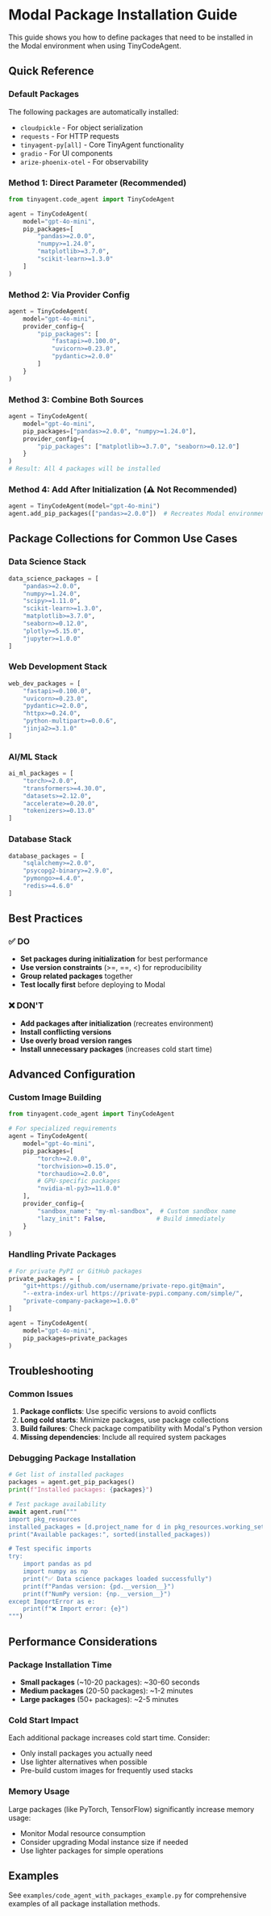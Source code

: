 # Modal Package Installation Guide

This guide shows you how to define packages that need to be installed in the Modal environment when using TinyCodeAgent.

## Quick Reference

### Default Packages
The following packages are automatically installed:
- `cloudpickle` - For object serialization
- `requests` - For HTTP requests  
- `tinyagent-py[all]` - Core TinyAgent functionality
- `gradio` - For UI components
- `arize-phoenix-otel` - For observability

### Method 1: Direct Parameter (Recommended)

```python
from tinyagent.code_agent import TinyCodeAgent

agent = TinyCodeAgent(
    model="gpt-4o-mini",
    pip_packages=[
        "pandas>=2.0.0",
        "numpy>=1.24.0", 
        "matplotlib>=3.7.0",
        "scikit-learn>=1.3.0"
    ]
)
```

### Method 2: Via Provider Config

```python
agent = TinyCodeAgent(
    model="gpt-4o-mini",
    provider_config={
        "pip_packages": [
            "fastapi>=0.100.0",
            "uvicorn>=0.23.0",
            "pydantic>=2.0.0"
        ]
    }
)
```

### Method 3: Combine Both Sources

```python
agent = TinyCodeAgent(
    model="gpt-4o-mini",
    pip_packages=["pandas>=2.0.0", "numpy>=1.24.0"],
    provider_config={
        "pip_packages": ["matplotlib>=3.7.0", "seaborn>=0.12.0"]
    }
)
# Result: All 4 packages will be installed
```

### Method 4: Add After Initialization (⚠️ Not Recommended)

```python
agent = TinyCodeAgent(model="gpt-4o-mini")
agent.add_pip_packages(["pandas>=2.0.0"])  # Recreates Modal environment!
```

## Package Collections for Common Use Cases

### Data Science Stack
```python
data_science_packages = [
    "pandas>=2.0.0",
    "numpy>=1.24.0",
    "scipy>=1.11.0",
    "scikit-learn>=1.3.0",
    "matplotlib>=3.7.0",
    "seaborn>=0.12.0",
    "plotly>=5.15.0",
    "jupyter>=1.0.0"
]
```

### Web Development Stack
```python
web_dev_packages = [
    "fastapi>=0.100.0",
    "uvicorn>=0.23.0",
    "pydantic>=2.0.0",
    "httpx>=0.24.0",
    "python-multipart>=0.0.6",
    "jinja2>=3.1.0"
]
```

### AI/ML Stack
```python
ai_ml_packages = [
    "torch>=2.0.0",
    "transformers>=4.30.0",
    "datasets>=2.12.0",
    "accelerate>=0.20.0",
    "tokenizers>=0.13.0"
]
```

### Database Stack
```python
database_packages = [
    "sqlalchemy>=2.0.0",
    "psycopg2-binary>=2.9.0",
    "pymongo>=4.4.0",
    "redis>=4.6.0"
]
```

## Best Practices

### ✅ DO
- **Set packages during initialization** for best performance
- **Use version constraints** (>=, ==, <) for reproducibility
- **Group related packages** together
- **Test locally first** before deploying to Modal

### ❌ DON'T
- **Add packages after initialization** (recreates environment)
- **Install conflicting versions** 
- **Use overly broad version ranges** 
- **Install unnecessary packages** (increases cold start time)

## Advanced Configuration

### Custom Image Building
```python
from tinyagent.code_agent import TinyCodeAgent

# For specialized requirements
agent = TinyCodeAgent(
    model="gpt-4o-mini",
    pip_packages=[
        "torch>=2.0.0",
        "torchvision>=0.15.0",
        "torchaudio>=2.0.0",
        # GPU-specific packages
        "nvidia-ml-py3>=11.0.0"
    ],
    provider_config={
        "sandbox_name": "my-ml-sandbox",  # Custom sandbox name
        "lazy_init": False,              # Build immediately
    }
)
```

### Handling Private Packages
```python
# For private PyPI or GitHub packages
private_packages = [
    "git+https://github.com/username/private-repo.git@main",
    "--extra-index-url https://private-pypi.company.com/simple/",
    "private-company-package>=1.0.0"
]

agent = TinyCodeAgent(
    model="gpt-4o-mini",
    pip_packages=private_packages
)
```

## Troubleshooting

### Common Issues

1. **Package conflicts**: Use specific versions to avoid conflicts
2. **Long cold starts**: Minimize packages, use package collections
3. **Build failures**: Check package compatibility with Modal's Python version
4. **Missing dependencies**: Include all required system packages

### Debugging Package Installation

```python
# Get list of installed packages
packages = agent.get_pip_packages()
print(f"Installed packages: {packages}")

# Test package availability
await agent.run("""
import pkg_resources
installed_packages = [d.project_name for d in pkg_resources.working_set]
print("Available packages:", sorted(installed_packages))

# Test specific imports
try:
    import pandas as pd
    import numpy as np
    print("✅ Data science packages loaded successfully")
    print(f"Pandas version: {pd.__version__}")
    print(f"NumPy version: {np.__version__}")
except ImportError as e:
    print(f"❌ Import error: {e}")
""")
```

## Performance Considerations

### Package Installation Time
- **Small packages** (~10-20 packages): ~30-60 seconds
- **Medium packages** (20-50 packages): ~1-2 minutes  
- **Large packages** (50+ packages): ~2-5 minutes

### Cold Start Impact
Each additional package increases cold start time. Consider:
- Only install packages you actually need
- Use lighter alternatives when possible
- Pre-build custom images for frequently used stacks

### Memory Usage
Large packages (like PyTorch, TensorFlow) significantly increase memory usage:
- Monitor Modal resource consumption
- Consider upgrading Modal instance size if needed
- Use lighter packages for simple operations

## Examples

See `examples/code_agent_with_packages_example.py` for comprehensive examples of all package installation methods. 